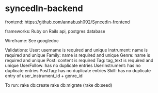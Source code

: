 # syncedIn-backend

frontend: https://github.com/annabush092/SyncedIn-frontend

frameworks: Ruby on Rails api, postgres database


Wireframe:
  See googledoc

Validations:
    User: username is required and unique
    Instrument: name is required and unique
    Family: name is required and unique
    Genre: name is required and unique
    Post: content is required
    Tag: tag_text is required and unique
    UserFollow: has no duplicate entries
    UserInstrument: has no duplicate entries
    PostTag: has no duplicate entries
    Skill: has no duplicate entry of user_instrument_id + genre_id


To run:
rake db:create
rake db:migrate
(rake db:seed)
